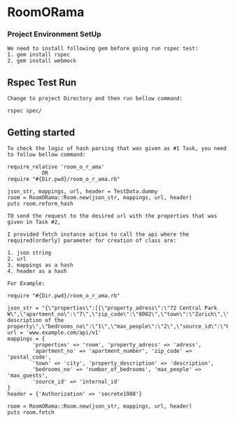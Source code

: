 RoomORama
=========

### Project Environment SetUp
    We need to install following gem before going run rspec test:
    1. gem install rspec
    2. gem install webmock

## Rspec Test Run
    Change to project Directory and then run bellow command:

    rspec spec/

## Getting started
    To check the logic of hash parsing that was given as #1 Task, you need to follow bellow command:
    
    require_relative 'room_o_r_ama'
               OR
    require "#{Dir.pwd}/room_o_r_ama.rb"

    json_str, mappings, url, header = TestData.dummy
    room = RoomORama::Room.new(json_str, mappings, url, header)
    puts room.reform_hash

    TO send the request to the desired url with the properties that was given in Task #2,

    I provided fetch instance action to call the api where the required(orderly) parameter for creation of class are:

    1. json string
    2. url
    3. mappings as a hash
    4. header as a hash

    For Example:

    require "#{Dir.pwd}/room_o_r_ama.rb"

    json_str = "{\"properties\":[{\"property_adress\":\"72 Central Park W\",\"apartment_no\":\"7\",\"zip_code\":\"8002\",\"town\":\"Zurich\",\"country\":\"Swiss\",\"property_description\":\"fake description of the property\",\"bedrooms_no\":\"1\",\"max_people\":\"2\",\"source_id\":\"68123\"}]}"
    url = 'www.example.com/api/v1'
    mappings = {
            'properties' => 'room', 'property_adress' => 'adress',
            'apartment_no' => 'apartment_number', 'zip_code' => 'postal_code',
            'town' => 'city', 'property_description' => 'description',
            'bedrooms_no' => 'number_of_bedrooms', 'max_people' => 'max_guests',
            'source_id' => 'internal_id'
    }
    header = {'Authorization' => 'secrete1988'}

    room = RoomORama::Room.new(json_str, mappings, url, header)
    puts room.fetch
